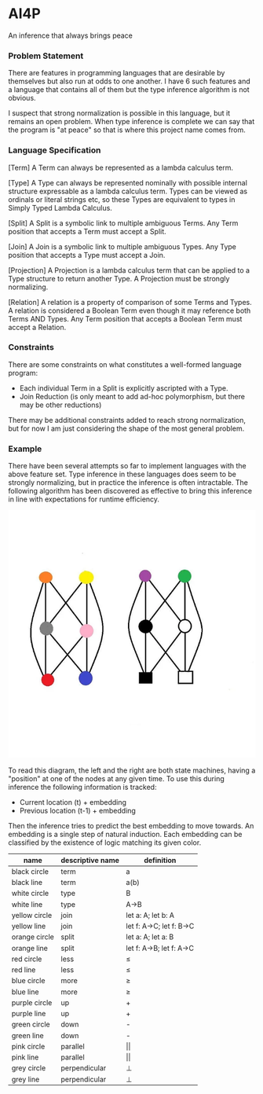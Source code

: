 # AI4P
An inference that always brings peace

### Problem Statement

There are features in programming languages that are desirable by themselves but also run at odds to one another. I have 6 such features and a language that contains all of them but the type inference algorithm is not obvious.

I suspect that strong normalization is possible in this language, but it remains an open problem. When type inference is complete we can say that the program is "at peace" so that is where this project name comes from.

### Language Specification

[Term]
A Term can always be represented as a lambda calculus term.

[Type]
A Type can always be represented nominally with possible internal structure expressable as a lambda calculus term.
Types can be viewed as ordinals or literal strings etc, so these Types are equivalent to types in Simply Typed Lambda Calculus.

[Split]
A Split is a symbolic link to multiple ambiguous Terms.
Any Term position that accepts a Term must accept a Split.

[Join]
A Join is a symbolic link to multiple ambiguous Types.
Any Type position that accepts a Type must accept a Join.

[Projection]
A Projection is a lambda calculus term that can be applied to a Type structure to return another Type.
A Projection must be strongly normalizing.

[Relation]
A relation is a property of comparison of some Terms and Types.
A relation is considered a Boolean Term even though it may reference both Terms AND Types.
Any Term position that accepts a Boolean Term must accept a Relation.

### Constraints

There are some constraints on what constitutes a well-formed language program:
* Each individual Term in a Split is explicitly ascripted with a Type.
* Join Reduction (is only meant to add ad-hoc polymorphism, but there may be other reductions)

There may be additional constraints added to reach strong normalization, but for now I am just considering the shape of the most general problem.

### Example

There have been several attempts so far to implement languages with the above feature set.
Type inference in these languages does seem to be strongly normalizing, but in practice the inference is often intractable.
The following algorithm has been discovered as effective to bring this inference in line with expectations for runtime efficiency.

<img src="https://raw.githubusercontent.com/andrew-johnson-4/AI4P/refs/heads/main/3bfc1198-5ee5-44ce-a252-518befdd4fda_700x700.webp">

To read this diagram, the left and the right are both state machines, having a "position" at one of the nodes at any given time.
To use this during inference the following information is tracked:

* Current location (t) + embedding
* Previous location (t-1) + embedding

Then the inference tries to predict the best embedding to move towards.
An embedding is a single step of natural induction.
Each embedding can be classified by the existence of logic matching its given color.

| name       | descriptive name             | definition
|------------|------------------------------|--------------------------
| black circle     | term                             | a
| black	line       | term                             | a(b)
| white circle     | type                             | B
| white	line     | type                               | A->B
| yellow circle    | join                             |	let a: A; let b: A
| yellow line    | join                               |	let f: A->C; let f: B->C
| orange circle    | split                            |	let a: A; let a: B
| orange line    | split                              |	let f: A->B; let f: A->C
| red circle       | less                             |	≤
| red line       | less                               |	≤
| blue circle      | more                             |	≥
| blue line	     | more                               | ≥
| purple circle    | up                               |	+
| purple line    | up                                 |	+
| green	circle     | down                             |	-
| green	line     | down                               |	-
| pink circle     | parallel                          |	\|\|
| pink line	     | parallel                           |	\|\|
| grey circle	     | perpendicular                    |	⊥
| grey line	     | perpendicular                      |	⊥
